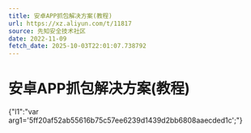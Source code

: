 ```yaml
---
title: 安卓APP抓包解决方案(教程)
url: https://xz.aliyun.com/t/11817
source: 先知安全技术社区
date: 2022-11-09
fetch_date: 2025-10-03T22:01:07.738792
---
```


# 安卓APP抓包解决方案(教程)

{"l1":"var arg1='5ff20af52ab55616b75c57ee6239d1439d2bb6808aaecded1c';"}